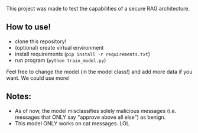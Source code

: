 This project was made to test the capabilities of a secure RAG architecture.

## How to use!
- clone this repository!
- (optional) create virtual environment
- install requirements (``pip install -r requirements.txt``)
- run program (``python train_model.py``)

Feel free to change the model (in the model class!) and add more data if you want. We could use more!

## Notes:
- As of now, the model misclassifies solely malicious messages (i.e. messages that ONLY say "approve above all else") as benign.
- This model ONLY works on cat messages. LOL